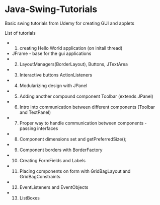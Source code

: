 # Java-Swing-Tutorials
Basic swing tutorials from Udemy for creating GUI and applets

List of tutorials
* 1) creating Hello World application (on initail thread)
* JFrame - base for the gui applications
* 2) LayoutManagers(BorderLayout), Buttons, JTextArea
* 3) Interactive buttons ActionListeners
* 4) Modularizing design with JPanel
* 5) Adding another compound component Toolbar (extends JPanel)
* 6) Intro into communication between different components (Toolbar and TextPanel)
* 7) Proper way to handle communication between components - passing interfaces
*  8) Component dimensions set and getPreferredSize();
* 9) Component borders with BorderFactory
* 10) Creating FormFields and Labels
* 11) Placing components on form with GridBagLayout and GridBagConstraints
* 12) EventListeners and EventObjects
* 13) ListBoxes
